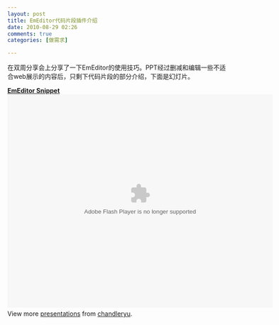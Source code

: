 ```yaml
---
layout: post
title: EmEditor代码片段插件介绍
date: 2010-08-29 02:26
comments: true
categories: [做需求]

---
```


在双周分享会上分享了一下EmEditor的使用技巧。PPT经过删减和编辑一些不适合web展示的内容后，只剩下代码片段的部分介绍，下面是幻灯片。
<div style="width: 598px;"><strong><a title="EmEditor Snippet" href="http://www.slideshare.net/chandleryu/emeditor-snippet">EmEditor Snippet</a></strong><object id="__sse5076789" classid="clsid:d27cdb6e-ae6d-11cf-96b8-444553540000" width="598px" height="481px" codebase="http://download.macromedia.com/pub/shockwave/cabs/flash/swflash.cab#version=6,0,40,0"><param name="allowFullScreen" value="true" /><param name="allowScriptAccess" value="always" /><param name="src" value="http://static.slidesharecdn.com/swf/ssplayer2.swf?doc=emeditor-100828131906-phpapp01&amp;stripped_title=emeditor-snippet" /><param name="name" value="__sse5076789" /><param name="allowfullscreen" value="true" /><embed id="__sse5076789" type="application/x-shockwave-flash" width="598px" height="481px" src="http://static.slidesharecdn.com/swf/ssplayer2.swf?doc=emeditor-100828131906-phpapp01&amp;stripped_title=emeditor-snippet" name="__sse5076789" allowscriptaccess="always" allowfullscreen="true"></embed></object><div id="__ss_5076789" style="width: 598px;"><div style="padding: 5px 0 12px;">View more <a href="http://www.slideshare.net/">presentations</a> from <a href="http://www.slideshare.net/chandleryu">chandleryu</a>.

